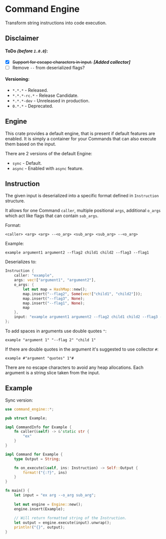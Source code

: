 # Command Engine
Transform string instructions into code execution. <br>

## Disclaimer
#### ToDo _(before `1.0.0`)_:
- [x] ~~Support for escape characters in input.~~ **_[Added collector]_**
- [ ] Remove `--` from deserialized flags?

#### Versioning:
- `*.*.*` - Released.
- `*.*.*-rc.*` - Release Candidate.
- `*.*.*-dev` - Unreleased in production.
- `0.*.*` - Deprecated.

## Engine
This crate provides a default engine, that is present if default features are enabled.
It is simply a container for your Commands that can also execute them based on the input.

There are 2 versions of the default Engine:
- `sync` - Default.
- `async` - Enabled with `async` feature.

## Instruction
The given input is deserialized into a specific format defined in `Instruction` structure.

It allows for one Command `caller`, multiple positional `args`, additional `o_args` which act like flags 
that can contain `sub_args`.

Format:
```pseudo
<caller> <arg> <arg> --<o_arg> <sub_arg> <sub_arg> --<o_arg>
```

Example:
```pseudo
example argument1 argument2 --flag2 child1 child2 --flag3 --flag1
```

Deserializes to:
```rust
Instruction {
    caller: "example",
    args: vec!["argument1", "argument2"],
    o_args: {
        let mut map = HashMap::new();
        map.insert("--flag2", Some(vec!["child1", "child2"]));
        map.insert("--flag3", None);
        map.insert("--flag1", None);
        map
    },
    input: "example argument1 argument2 --flag2 child1 child2 --flag3 --flag1",
};
```

To add spaces in arguments use double quotes `"`:
```pseudo
example "argument 1" "--flag 2" "child 1"
```
If there are double quotes in the argument it's suggested to use collector `#`:
```pseudo
example #"argument "quotes" 1"#
```

There are no escape characters to avoid any heap allocations. Each argument is a string slice taken from the input.

## Example
Sync version:
```rust
use command_engine::*;

pub struct Example;

impl CommandInfo for Example {
    fn caller(&self) -> &'static str {
        "ex"
    }
}

impl Command for Example {
    type Output = String;

    fn on_execute(&self, ins: Instruction) -> Self::Output {
        format!("{:?}", ins)
    }
}

fn main() {
    let input = "ex arg --o_arg sub_arg";
    
    let mut engine = Engine::new();
    engine.insert(Example);
    
    // Will return formatted string of the Instruction.
    let output = engine.execute(input).unwrap();
    println!("{}", output);
}
```
